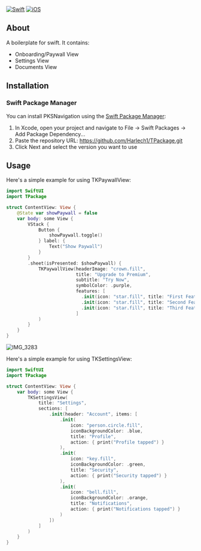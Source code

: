 [![Swift](https://img.shields.io/badge/Swift-5.9+-orange.svg)](https://swift.org)
[![iOS](https://img.shields.io/badge/iOS-15.0+-blue.svg)](https://developer.apple.com/ios/)

## About

A boilerplate for swift.
It contains:
- Onboarding/Paywall View
- Settings View
- Documents View

## Installation

### Swift Package Manager

You can install PKSNavigation using the [Swift Package Manager](https://swift.org/package-manager/):

1. In Xcode, open your project and navigate to File → Swift Packages → Add Package Dependency...
2. Paste the repository URL: https://github.com/Harlech1/TPackage.git
3. Click Next and select the version you want to use

## Usage

Here's a simple example for using TKPaywallView:

```swift
import SwiftUI
import TPackage

struct ContentView: View {
    @State var showPaywall = false
    var body: some View {
        VStack {
            Button {
                showPaywall.toggle()
            } label: {
                Text("Show Paywall")
            }
        }
        .sheet(isPresented: $showPaywall) {
            TKPaywallView(headerImage: "crown.fill",
                          title: "Upgrade to Premium",
                          subtitle: "Try Now",
                          symbolColor: .purple,
                          features: [
                            .init(icon: "star.fill", title: "First Feature", description: "About First Feature"),
                            .init(icon: "star.fill", title: "Second Feature", description: "About Second Feature"),
                            .init(icon: "star.fill", title: "Third Feature", description: "About Third Feature")
                          ]
            )
        }
    }
}
```
![IMG_3283](https://github.com/user-attachments/assets/78cb4139-fc5e-44ff-91f2-85a5e5979a99)

Here's a simple example for using TKSettingsView:

```swift
import SwiftUI
import TPackage

struct ContentView: View {
    var body: some View {
        TKSettingsView(
            title: "Settings",
            sections: [
                .init(header: "Account", items: [
                    .init(
                        icon: "person.circle.fill",
                        iconBackgroundColor: .blue,
                        title: "Profile",
                        action: { print("Profile tapped") }
                    ),
                    .init(
                        icon: "key.fill",
                        iconBackgroundColor: .green,
                        title: "Security",
                        action: { print("Security tapped") }
                    ),
                    .init(
                        icon: "bell.fill",
                        iconBackgroundColor: .orange,
                        title: "Notifications",
                        action: { print("Notifications tapped") }
                    )
                ])
            ]
        )
    }
}
```



